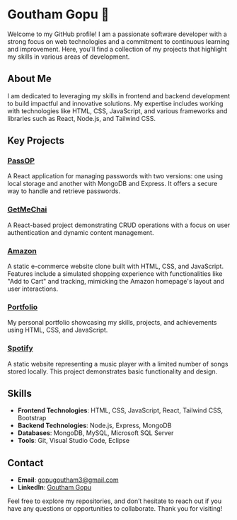 # Goutham Gopu 👋

Welcome to my GitHub profile! I am a passionate software developer with a strong focus on web technologies and a commitment to continuous learning and improvement. Here, you'll find a collection of my projects that highlight my skills in various areas of development.

## About Me

I am dedicated to leveraging my skills in frontend and backend development to build impactful and innovative solutions. My expertise includes working with technologies like HTML, CSS, JavaScript, and various frameworks and libraries such as React, Node.js, and Tailwind CSS.

## Key Projects

### [PassOP](https://github.com/GouthamGopu/PassOP-localStorage)

A React application for managing passwords with two versions: one using local storage and another with MongoDB and Express. It offers a secure way to handle and retrieve passwords.

### [GetMeChai](https://github.com/GouthamGopu/GetMeChai)

A React-based project demonstrating CRUD operations with a focus on user authentication and dynamic content management.

### [Amazon](https://github.com/GouthamGopu/Amazon)

A static e-commerce website clone built with HTML, CSS, and JavaScript. Features include a simulated shopping experience with functionalities like "Add to Cart" and tracking, mimicking the Amazon homepage's layout and user interactions.

### [Portfolio](https://github.com/GouthamGopu/Portfolio)

My personal portfolio showcasing my skills, projects, and achievements using HTML, CSS, and JavaScript.

### [Spotify](https://github.com/GouthamGopu/Spotify)

A static website representing a music player with a limited number of songs stored locally. This project demonstrates basic functionality and design.

## Skills

- **Frontend Technologies**: HTML, CSS, JavaScript, React, Tailwind CSS, Bootstrap
- **Backend Technologies**: Node.js, Express, MongoDB
- **Databases**: MongoDB, MySQL, Microsoft SQL Server
- **Tools**: Git, Visual Studio Code, Eclipse

## Contact

- **Email**: [gopugoutham3@gmail.com](mailto:gopugoutham3@gmail.com)
- **LinkedIn**: [Goutham Gopu]([https://www.linkedin.com/in/gouthamgopu/)

Feel free to explore my repositories, and don’t hesitate to reach out if you have any questions or opportunities to collaborate. Thank you for visiting!
